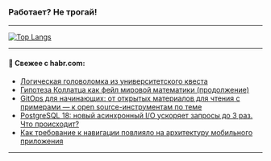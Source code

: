 ### Работает? Не трогай!

---
<!--
#### 🛠️ Technical stack:

![Java](https://img.shields.io/badge/Java-informational?logo=Oracle&style=flat&logoColor=white&color=FF4500)
![Kotlin](https://img.shields.io/badge/Kotlin-informational?logo=Kotlin&style=flat&logoColor=white&color=774D97)
![TS](https://img.shields.io/badge/TypeScript-informational?logo=typeScript&style=flat&logoColor=black&color=017acc)
![Python](https://img.shields.io/badge/Python-informational?logo=Python&style=flat&logoColor=black&color=ffdd54) <br>
![Spring](https://img.shields.io/badge/Spring-informational?logo=Spring&style=flat&logoColor=white&color=6DB33F) 
![SpringBoot](https://img.shields.io/badge/SpringBoot-informational?logo=SpringBoot&style=flat&logoColor=white&color=6DB33F)
![Nest](https://img.shields.io/badge/NestJS-informational?logo=NestJS&style=flat&logoColor=white&color=E0234E) 
![NodeJS](https://img.shields.io/badge/NodeJS-informational?logo=node.js&style=flat&logoColor=white&color=70A760)<br>
![PostgreSQL](https://img.shields.io/badge/PostgreSQL-informational?logo=PostgreSQL&style=flat&logoColor=white&color=DAA520)
![MongoDB](https://img.shields.io/badge/MongoDB-informational?logo=MongoDB&style=flat&logoColor=white&color=870000)
![Apache](https://img.shields.io/badge/Apache-informational?logo=apache&style=flat&logoColor=white&color=f74e28)

___ 
-->

<!--- #### 🛠️ : --->

[![Top Langs](https://github-readme-stats-82jvfl3w3-advtsettinggmailcoms-projects.vercel.app/api/top-langs/?username=zloylis&langs_count=10&hide_title=true&title_color=e6edf3&size_weight=0.5&count_weight=0.5&layout=compact&hide_progress=true&hide_border=true&theme=dracula&hide=css,makefile,cmake)](https://github.com/zloylis)

<!---


####  :octocat:&nbsp;&nbsp; Статистика:

![GitHub stats](https://github-readme-stats-u2qms2cxw-advtsettinggmailcoms-projects.vercel.app/api?username=zloylis&show_icons=true&hide_border=true&theme=dracula&title_color=e6edf3&include_all_commits=true&count_private=true&hide_rank=false&hide_title=true&rank_icon=github)
-->
---

#### 💬 Свежее с habr.com:

<!-- BLOG-POST-LIST:START -->
- [Логическая головоломка из университетского квеста](https://habr.com/ru/articles/951242/?utm_source=habrahabr&utm_medium=rss&utm_campaign=951242)
- [Гипотеза Коллатца как фейл мировой математики &lpar;продолжение&rpar;](https://habr.com/ru/articles/951214/?utm_source=habrahabr&utm_medium=rss&utm_campaign=951214)
- [GitOps для начинающих: от открытых материалов для чтения с примерами — к open source-инструментам по теме](https://habr.com/ru/companies/beeline_cloud/articles/951206/?utm_source=habrahabr&utm_medium=rss&utm_campaign=951206)
- [PostgreSQL 18: новый асинхронный I/O ускоряет запросы до 3 раз. Что происходит?](https://habr.com/ru/companies/selectel/articles/951172/?utm_source=habrahabr&utm_medium=rss&utm_campaign=951172)
- [Как требование к навигации повлияло на архитектуру мобильного приложения](https://habr.com/ru/companies/nexign/articles/951176/?utm_source=habrahabr&utm_medium=rss&utm_campaign=951176)
<!-- BLOG-POST-LIST:END -->

---
